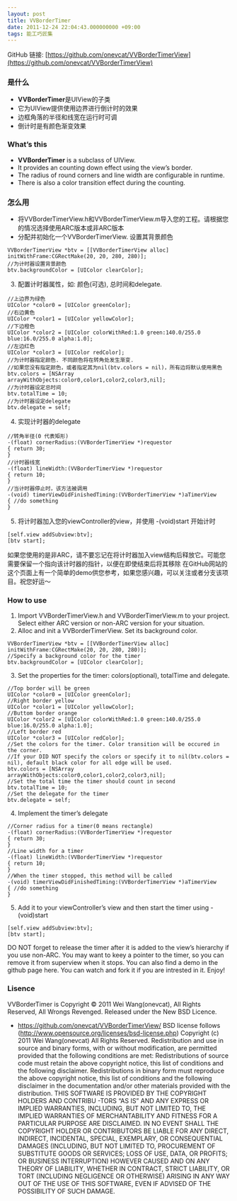 ```yaml
---
layout: post
title: VVBorderTimer
date: 2011-12-24 22:04:43.000000000 +09:00
tags: 能工巧匠集
---
```

GitHub 链接: [https://github.com/onevcat/VVBorderTimerView](https://github.com/onevcat/VVBorderTimerView)

### 是什么

* **VVBorderTimer**是UIView的子类
* 它为UIView提供使用边界进行倒计时的效果
* 边框角落的半径和线宽在运行时可调
* 倒计时是有颜色渐变效果

### What’s this

* **VVBorderTimer** is a subclass of UIView.
* It provides an counting down effect using the view’s border.
* The radius of round corners and line width are configurable in runtime.
* There is also a color transition effect during the counting.

### 怎么用

* 将VVBorderTimerView.h和VVBorderTimerView.m导入您的工程。请根据您的情况选择使用ARC版本或非ARC版本
* 分配并初始化一个VVBorderTimerView. 设置其背景颜色
``` 
VVBorderTimerView *btv = [[VVBorderTimerView alloc] initWithFrame:CGRectMake(20, 20, 280, 280)];
//为计时器设置背景颜色
btv.backgroundColor = [UIColor clearColor];
``` 
3. 配置计时器属性，如: 颜色(可选), 总时间和delegate.
``` 
//上边界为绿色
UIColor *color0 = [UIColor greenColor];
//右边黄色
UIColor *color1 = [UIColor yellowColor];
//下边橙色
UIColor *color2 = [UIColor colorWithRed:1.0 green:140.0/255.0 blue:16.0/255.0 alpha:1.0];
//左边红色
UIColor *color3 = [UIColor redColor];
//为计时器指定颜色. 不同颜色将在转角处发生渐变.
//如果您没有指定颜色，或者指定其为nil(btv.colors = nil)，所有边将默认使用黑色
btv.colors = [NSArray arrayWithObjects:color0,color1,color2,color3,nil];
//为计时器设定总时间
btv.totalTime = 10;
//为计时器设定delegate
btv.delegate = self;
``` 
4. 实现计时器的delegate
``` 
//转角半径(0 代表矩形)
-(float) cornerRadius:(VVBorderTimerView *)requestor
{ return 30;
}
//计时器线宽
-(float) lineWidth:(VVBorderTimerView *)requestor
{ return 10;
}
//当计时器停止时，该方法被调用
-(void) timerViewDidFinishedTiming:(VVBorderTimerView *)aTimerView
{ //do something
}
``` 
5. 将计时器加入您的viewController的view，并使用 -(void)start 开始计时
``` 
[self.view addSubview:btv];
[btv start];
``` 

如果您使用的是非ARC，请不要忘记在将计时器加入view结构后释放它。可能您需要保留一个指向该计时器的指针，以便在即使结束后将其移除
在GitHub网站的这个页面上有一个简单的demo供您参考，如果您感兴趣，可以关注或者分支该项目。祝您好运～

### How to use

1. Import VVBorderTimerView.h and VVBorderTimerView.m to your project. Select either ARC version or non-ARC version for your situation.
2. Alloc and init a VVBorderTimerView. Set its background color.
``` 
VVBorderTimerView *btv = [[VVBorderTimerView alloc] initWithFrame:CGRectMake(20, 20, 280, 280)];
//Specify a background color for the timer
btv.backgroundColor = [UIColor clearColor];
``` 
3. Set the properties for the timer: colors(optional), totalTime and delegate.
``` 
//Top border will be green
UIColor *color0 = [UIColor greenColor];
//Right border yellow
UIColor *color1 = [UIColor yellowColor];
//Buttom border orange
UIColor *color2 = [UIColor colorWithRed:1.0 green:140.0/255.0 blue:16.0/255.0 alpha:1.0];
//Left border red
UIColor *color3 = [UIColor redColor];
//Set the colors for the timer. Color transition will be occured in the corner.
//If your DID NOT specify the colors or specify it to nil(btv.colors = nil), default black color for all edge will be used.
btv.colors = [NSArray arrayWithObjects:color0,color1,color2,color3,nil];
//Set the total time the timer should count in second
btv.totalTime = 10;
//Set the delegate for the timer
btv.delegate = self;
``` 
4. Implement the timer’s delegate
``` 
//Corner radius for a timer(0 means rectangle)
-(float) cornerRadius:(VVBorderTimerView *)requestor
{ return 30;
}
//Line width for a timer
-(float) lineWidth:(VVBorderTimerView *)requestor
{ return 10;
}
//When the timer stopped, this method will be called
-(void) timerViewDidFinishedTiming:(VVBorderTimerView *)aTimerView
{ //do something
}
``` 
5. Add it to your viewController’s view and then start the timer using -(void)start
``` 
[self.view addSubview:btv];
[btv start];
``` 

DO NOT forget to release the timer after it is added to the view’s hierarchy if you use non-ARC. You may want to keey a pointer to the timer, so you can remove it from superview when it stops.
You can also find a demo in the github page here. You can watch and fork it if you are intrested in it. Enjoy!

### Lisence
VVBorderTimer is Copyright © 2011 Wei Wang(onevcat), All Rights Reserved, All Wrongs Revenged. Released under the New BSD Licence.
* https://github.com/onevcat/VVBorderTimerView/
BSD license follows (http://www.opensource.org/licenses/bsd-license.php)
Copyright (c) 2011 Wei Wang(onevcat) All Rights Reserved.
Redistribution and use in source and binary forms, with or without modification, are permitted provided that the following conditions are met:
Redistributions of source code must retain the above copyright notice, this list of conditions and the following disclaimer.
Redistributions in binary form must reproduce the above copyright notice, this list of conditions and the following disclaimer in the documentation and/or other materials provided with the distribution.
THIS SOFTWARE IS PROVIDED BY THE COPYRIGHT HOLDERS AND CONTRIBU -TORS “AS IS” AND ANY EXPRESS OR IMPLIED WARRANTIES, INCLUDING, BUT NOT LIMITED TO, THE IMPLIED WARRANTIES OF MERCHANTABILITY AND FITNESS FOR A PARTICULAR PURPOSE ARE DISCLAIMED. IN NO EVENT SHALL THE COPYRIGHT HOLDER OR CONTRIBUTORS BE LIABLE FOR ANY DIRECT, INDIRECT, INCIDENTAL, SPECIAL, EXEMPLARY, OR CONSEQUENTIAL DAMAGES (INCLUDING, BUT NOT LIMITED TO, PROCUREMENT OF SUBSTITUTE GOODS OR SERVICES; LOSS OF USE, DATA, OR PROFITS; OR BUSINESS INTERRUPTION) HOWEVER CAUSED AND ON ANY THEORY OF LIABILITY, WHETHER IN CONTRACT, STRICT LIABILITY, OR TORT (INCLUDING NEGLIGENCE OR OTHERWISE) ARISING IN ANY WAY OUT OF THE USE OF THIS SOFTWARE, EVEN IF ADVISED OF THE POSSIBILITY OF SUCH DAMAGE.
